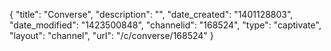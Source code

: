 {
    "title": "Converse",
    "description": "",
    "date_created": "1401128803",
    "date_modified": "1423500848",
    "channelid": "168524",
    "type": "captivate",
    "layout": "channel",
    "url": "\/c\/converse\/168524"
}